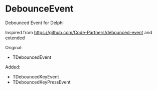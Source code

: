 # DebounceEvent
Debounced Event for Delphi

Inspired from https://github.com/Code-Partners/debounced-event and extended

Original:
 - TDebouncedEvent
 
Added:
 - TDebouncedKeyEvent
 - TDebouncedKeyPressEvent
